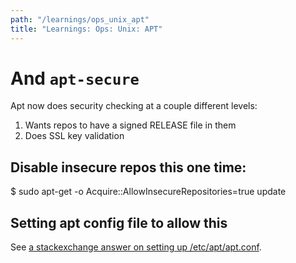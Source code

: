 ```yaml
---
path: "/learnings/ops_unix_apt"
title: "Learnings: Ops: Unix: APT"
---
```



# And `apt-secure`

Apt now does security checking at a couple different levels:

  1. Wants repos to have a signed RELEASE file in them
  2. Does SSL key validation

## Disable insecure repos this one time:

$ sudo apt-get -o Acquire::AllowInsecureRepositories=true update

## Setting apt config file to allow this

See [a stackexchange answer on setting up /etc/apt/apt.conf](https://unix.stackexchange.com/a/317708/193798).